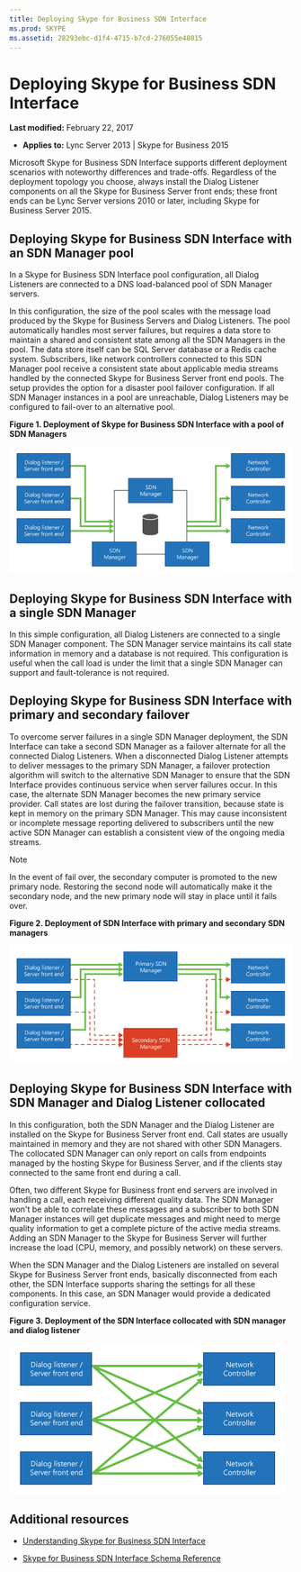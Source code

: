 ```yaml
---
title: Deploying Skype for Business SDN Interface
ms.prod: SKYPE
ms.assetid: 28293ebc-d1f4-4715-b7cd-276055e48015
---
```



# Deploying Skype for Business SDN Interface

 **Last modified:** February 22, 2017
  
    
    

 * **Applies to:** Lync Server 2013 | Skype for Business 2015

Microsoft Skype for Business SDN Interface supports different deployment scenarios with noteworthy differences and trade-offs. Regardless of the deployment topology you choose, always install the Dialog Listener components on all the Skype for Business Server front ends; these front ends can be Lync Server versions 2010 or later, including Skype for Business Server 2015. 
  
    
    


## Deploying Skype for Business SDN Interface with an SDN Manager pool

In a Skype for Business SDN Interface pool configuration, all Dialog Listeners are connected to a DNS load-balanced pool of SDN Manager servers. 
  
    
    
In this configuration, the size of the pool scales with the message load produced by the Skype for Business Servers and Dialog Listeners. The pool automatically handles most server failures, but requires a data store to maintain a shared and consistent state among all the SDN Managers in the pool. The data store itself can be SQL Server database or a Redis cache system. Subscribers, like network controllers connected to this SDN Manager pool receive a consistent state about applicable media streams handled by the connected Skype for Business Server front end pools. The setup provides the option for a disaster pool failover configuration. If all SDN Manager instances in a pool are unreachable, Dialog Listeners may be configured to fail-over to an alternative pool. 
  
    
    

**Figure 1. Deployment of Skype for Business SDN Interface with a pool of SDN Managers**

  
    
    

  
    
    
![SDN Manager deployment pool configuration](../images/00e512cf-9ccb-47e3-a0ef-857789f15676.png)
  
    
    

  
    
    

  
    
    

## Deploying Skype for Business SDN Interface with a single SDN Manager
<a name="bk_addresources"> </a>

In this simple configuration, all Dialog Listeners are connected to a single SDN Manager component. The SDN Manager service maintains its call state information in memory and a database is not required. This configuration is useful when the call load is under the limit that a single SDN Manager can support and fault-tolerance is not required. 
  
    
    

## Deploying Skype for Business SDN Interface with primary and secondary failover
<a name="bk_addresources"> </a>

To overcome server failures in a single SDN Manager deployment, the SDN Interface can take a second SDN Manager as a failover alternate for all the connected Dialog Listeners. When a disconnected Dialog Listener attempts to deliver messages to the primary SDN Manager, a failover protection algorithm will switch to the alternative SDN Manager to ensure that the SDN Interface provides continuous service when server failures occur. In this case, the alternate SDN Manager becomes the new primary service provider. Call states are lost during the failover transition, because state is kept in memory on the primary SDN Manager. This may cause inconsistent or incomplete message reporting delivered to subscribers until the new active SDN Manager can establish a consistent view of the ongoing media streams. 
  
    
    

> [!NOTE]
> In the event of fail over, the secondary computer is promoted to the new primary node. Restoring the second node will automatically make it the secondary node, and the new primary node will stay in place until it fails over. 
  
    
    


**Figure 2. Deployment of SDN Interface with primary and secondary SDN managers**

  
    
    

  
    
    
![Deployment of the primary Dialog Listener component](../images/5f75214b-82c7-4fb5-91e2-7a0cc55cd99e.png)
  
    
    

  
    
    

  
    
    

## Deploying Skype for Business SDN Interface with SDN Manager and Dialog Listener collocated
<a name="bk_addresources"> </a>

In this configuration, both the SDN Manager and the Dialog Listener are installed on the Skype for Business Server front end. Call states are usually maintained in memory and they are not shared with other SDN Managers. The collocated SDN Manager can only report on calls from endpoints managed by the hosting Skype for Business Server, and if the clients stay connected to the same front end during a call. 
  
    
    
Often, two different Skype for Business front end servers are involved in handling a call, each receiving different quality data. The SDN Manager won't be able to correlate these messages and a subscriber to both SDN Manager instances will get duplicate messages and might need to merge quality information to get a complete picture of the active media streams. Adding an SDN Manager to the Skype for Business Server will further increase the load (CPU, memory, and possibly network) on these servers. 
  
    
    
When the SDN Manager and the Dialog Listeners are installed on several Skype for Business Server front ends, basically disconnected from each other, the SDN Interface supports sharing the settings for all these components. In this case, an SDN Manager would provide a dedicated configuration service. 
  
    
    

**Figure 3. Deployment of the SDN Interface collocated with SDN manager and dialog listener**

  
    
    

  
    
    
![Deployment configuration of colocated components](../images/07b7eb5a-2a4b-4a4c-9460-67c8a6098e7b.png)
  
    
    

  
    
    

  
    
    

## Additional resources
<a name="bk_addresources"> </a>


-  [Understanding Skype for Business SDN Interface](understanding-sdn-interface.md)
    
  
-  [Skype for Business SDN Interface Schema Reference](skype-for-business-sdn-interface-schema-reference.md)
    
  

